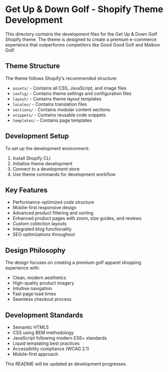 # Get Up & Down Golf - Shopify Theme Development

This directory contains the development files for the Get Up & Down Golf Shopify theme. The theme is designed to create a premium e-commerce experience that outperforms competitors like Good Good Golf and Malbon Golf.

## Theme Structure
The theme follows Shopify's recommended structure:
- `assets/` - Contains all CSS, JavaScript, and image files
- `config/` - Contains theme settings and configuration files
- `layout/` - Contains theme layout templates
- `locales/` - Contains translation files
- `sections/` - Contains modular content sections
- `snippets/` - Contains reusable code snippets
- `templates/` - Contains page templates

## Development Setup
To set up the development environment:
1. Install Shopify CLI
2. Initialize theme development
3. Connect to a development store
4. Use theme commands for development workflow

## Key Features
- Performance-optimized code structure
- Mobile-first responsive design
- Advanced product filtering and sorting
- Enhanced product pages with zoom, size guides, and reviews
- Custom collection layouts
- Integrated blog functionality
- SEO optimizations throughout

## Design Philosophy
The design focuses on creating a premium golf apparel shopping experience with:
- Clean, modern aesthetics
- High-quality product imagery
- Intuitive navigation
- Fast page load times
- Seamless checkout process

## Development Standards
- Semantic HTML5
- CSS using BEM methodology
- JavaScript following modern ES6+ standards
- Liquid templating best practices
- Accessibility compliance (WCAG 2.1)
- Mobile-first approach

This README will be updated as development progresses.
